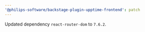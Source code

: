 ```yaml
---
'@philips-software/backstage-plugin-upptime-frontend': patch
---
```


Updated dependency `react-router-dom` to `7.6.2`.
